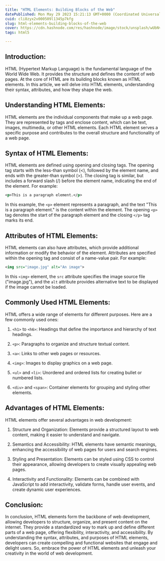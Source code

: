 ```yaml
---
title: "HTML Elements: Building Blocks of the Web"
datePublished: Mon May 29 2023 15:21:13 GMT+0000 (Coordinated Universal Time)
cuid: cli8zyx2v000509l1345p7kfg
slug: html-elements-building-blocks-of-the-web
cover: https://cdn.hashnode.com/res/hashnode/image/stock/unsplash/wUbNvDTsOIc/upload/e9d8f775515a09ca362ded72493b4132.jpeg
tags: html5

---
```


## **Introduction:**

HTML (Hypertext Markup Language) is the fundamental language of the World Wide Web. It provides the structure and defines the content of web pages. At the core of HTML are its building blocks known as HTML elements. In this article, we will delve into HTML elements, understanding their syntax, attributes, and how they shape the web.

## **Understanding HTML Elements:**

HTML elements are the individual components that make up a web page. They are represented by tags and enclose content, which can be text, images, multimedia, or other HTML elements. Each HTML element serves a specific purpose and contributes to the overall structure and functionality of a web page.

## **Syntax of HTML Elements:**

HTML elements are defined using opening and closing tags. The opening tag starts with the less-than symbol (&lt;), followed by the element name, and ends with the greater-than symbol (&gt;). The closing tag is similar, but includes a forward slash (/) before the element name, indicating the end of the element. For example:

```xml
<p>This is a paragraph element.</p>
```

In this example, the `<p>` element represents a paragraph, and the text "This is a paragraph element." is the content within the element. The opening `<p>` tag denotes the start of the paragraph element and the closing `</p>` tag marks its end.

## **Attributes of HTML Elements:**

HTML elements can also have attributes, which provide additional information or modify the behavior of the element. Attributes are specified within the opening tag and consist of a name-value pair. For example:

```xml
<img src="image.jpg" alt="An image">
```

In this `<img>` element, the `src` attribute specifies the image source file ("image.jpg"), and the `alt` attribute provides alternative text to be displayed if the image cannot be loaded.

## **Commonly Used HTML Elements:**

HTML offers a wide range of elements for different purposes. Here are a few commonly used ones:

1. `<h1>` to `<h6>`: Headings that define the importance and hierarchy of text headings.
    
2. `<p>`: Paragraphs to organize and structure textual content.
    
3. `<a>`: Links to other web pages or resources.
    
4. `<img>`: Images to display graphics on a web page.
    
5. `<ul>` and `<li>`: Unordered and ordered lists for creating bullet or numbered lists.
    
6. `<div>` and `<span>`: Container elements for grouping and styling other elements.
    

## **Advantages of HTML Elements:**

HTML elements offer several advantages in web development:

1. Structure and Organization: Elements provide a structured layout to web content, making it easier to understand and navigate.
    
2. Semantics and Accessibility: HTML elements have semantic meanings, enhancing the accessibility of web pages for users and search engines.
    
3. Styling and Presentation: Elements can be styled using CSS to control their appearance, allowing developers to create visually appealing web pages.
    
4. Interactivity and Functionality: Elements can be combined with JavaScript to add interactivity, validate forms, handle user events, and create dynamic user experiences.
    

## **Conclusion:**

In conclusion, HTML elements form the backbone of web development, allowing developers to structure, organize, and present content on the internet. They provide a standardized way to mark up and define different parts of a web page, offering flexibility, interactivity, and accessibility. By understanding the syntax, attributes, and purposes of HTML elements, developers can create compelling and functional websites that engage and delight users. So, embrace the power of HTML elements and unleash your creativity in the world of web development.